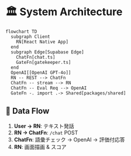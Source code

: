 # 🏛️ System Architecture

```mermaid
flowchart TD
  subgraph Client
    RN[React Native App]
  end
  subgraph Edge[Supabase Edge]
    ChatFn[chat.ts]
    GateFn[gatekeeper.ts]
  end
  OpenAI[[OpenAI GPT‑4o]]
  RN -- REST --> ChatFn
  ChatFn -- stream --> RN
  ChatFn -- Eval Req --> OpenAI
  GateFn -. import .-> Shared[packages/shared]
```

## 📡 Data Flow

1. **User → RN**: テキスト発話
2. **RN → ChatFn**: `/chat` POST
3. **ChatFn**: 語彙チェック → OpenAI → 評価付応答
4. **RN**: 画面描画 & スコア
